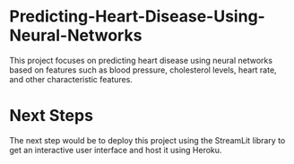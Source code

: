 # Predicting-Heart-Disease-Using-Neural-Networks
This project focuses on predicting heart disease using neural networks based on features such as blood pressure, cholesterol levels, heart rate, and other characteristic features.

# Next Steps
The next step would be to deploy this project using the StreamLit library to get an interactive user interface and host it using Heroku.

